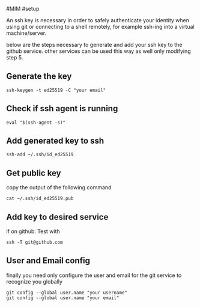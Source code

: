 #MIM #setup 

An ssh key is necessary in order to safely authenticate your identity when using git or connecting to a shell remotely, for example ssh-ing into a virtual machine/server. 

below are the steps necessary to generate and add your ssh key to the github service. 
other services can be used this way as well only modifying step 5. 

## Generate the key 
```
ssh-keygen -t ed25519 -C "your email"
```

## Check if ssh agent is running 

```
eval "$(ssh-agent -s)"
```

## Add generated key to ssh
```
ssh-add ~/.ssh/id_ed25519
```

## Get public key 
copy the output of the following command

```
cat ~/.ssh/id_ed25519.pub
```

## Add key to desired service 

if on github: 
Test with
```
ssh -T git@github.com
```
## User and Email config 
finally you need only configure the user and email for the git service to recognize you globally 
```
git config --global user.name "your username"
git config --global user.name "your email"
```
